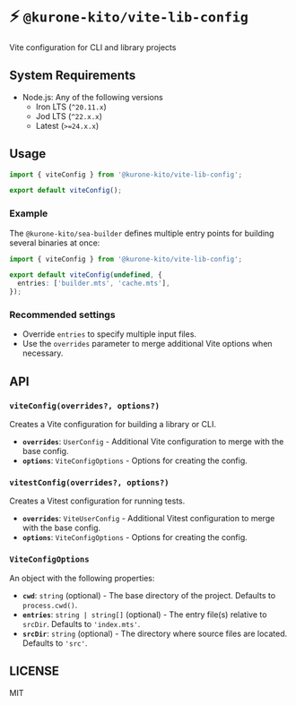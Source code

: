 # ⚡️ `@kurone-kito/vite-lib-config`

Vite configuration for CLI and library projects

## System Requirements

- Node.js: Any of the following versions
  - Iron LTS (`^20.11.x`)
  - Jod LTS (`^22.x.x`)
  - Latest (`>=24.x.x`)

## Usage

```ts
import { viteConfig } from '@kurone-kito/vite-lib-config';

export default viteConfig();
```

### Example

The `@kurone-kito/sea-builder` defines multiple entry points for building
several binaries at once:

```ts
import { viteConfig } from '@kurone-kito/vite-lib-config';

export default viteConfig(undefined, {
  entries: ['builder.mts', 'cache.mts'],
});
```

### Recommended settings

- Override `entries` to specify multiple input files.
- Use the `overrides` parameter to merge additional Vite options when
  necessary.

## API

### `viteConfig(overrides?, options?)`

Creates a Vite configuration for building a library or CLI.

- **`overrides`**: `UserConfig` - Additional Vite configuration to merge
  with the base config.
- **`options`**: `ViteConfigOptions` - Options for creating the config.

### `vitestConfig(overrides?, options?)`

Creates a Vitest configuration for running tests.

- **`overrides`**: `ViteUserConfig` - Additional Vitest configuration to
  merge with the base config.
- **`options`**: `ViteConfigOptions` - Options for creating the config.

### `ViteConfigOptions`

An object with the following properties:

- **`cwd`**: `string` (optional) - The base directory of the project.
  Defaults to `process.cwd()`.
- **`entries`**: `string | string[]` (optional) - The entry file(s)
  relative to `srcDir`. Defaults to `'index.mts'`.
- **`srcDir`**: `string` (optional) - The directory where source files are
  located. Defaults to `'src'`.

## LICENSE

MIT

